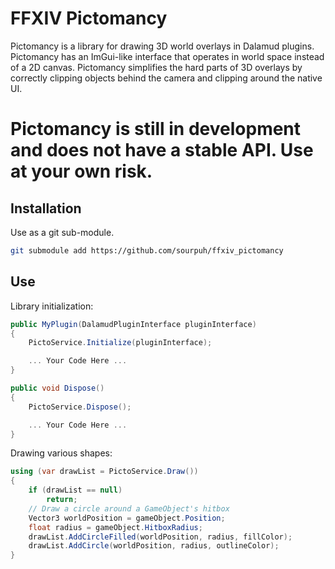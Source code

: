# FFXIV Pictomancy
Pictomancy is a library for drawing 3D world overlays in Dalamud plugins.
Pictomancy has an ImGui-like interface that operates in world space instead of a 2D canvas.
Pictomancy simplifies the hard parts of 3D overlays by correctly clipping objects behind the camera and clipping around the native UI.

# Pictomancy is still in development and does not have a stable API. Use at your own risk.

## Installation
Use as a git sub-module.
```bash
git submodule add https://github.com/sourpuh/ffxiv_pictomancy
```

## Use
Library initialization:
```c#
public MyPlugin(DalamudPluginInterface pluginInterface)
{
    PictoService.Initialize(pluginInterface);

    ... Your Code Here ...
}

public void Dispose()
{
    PictoService.Dispose();

    ... Your Code Here ...
}
```

Drawing various shapes:
```c#
using (var drawList = PictoService.Draw())
{
    if (drawList == null)
        return;
    // Draw a circle around a GameObject's hitbox
    Vector3 worldPosition = gameObject.Position;
    float radius = gameObject.HitboxRadius;
    drawList.AddCircleFilled(worldPosition, radius, fillColor);
    drawList.AddCircle(worldPosition, radius, outlineColor);
}
```
